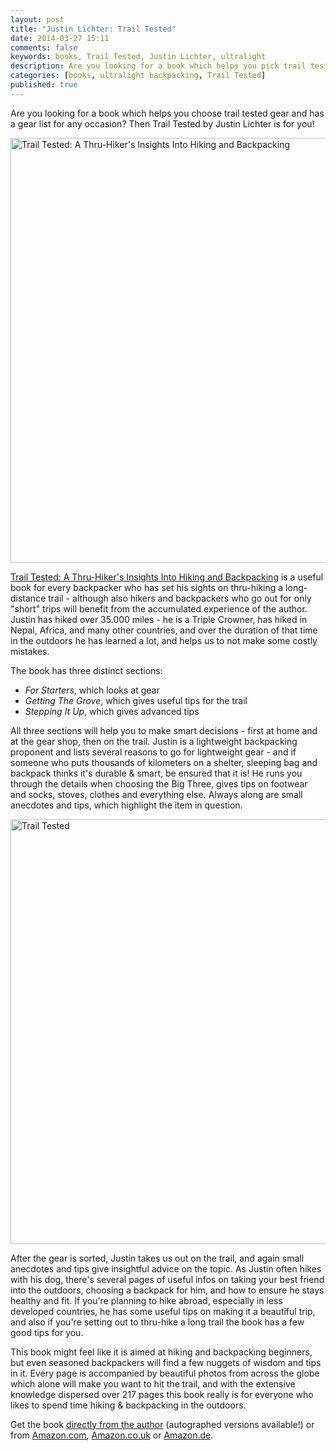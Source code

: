 ```yaml
---
layout: post
title: "Justin Lichter: Trail Tested"
date: 2014-03-27 15:11
comments: false
keywords: books, Trail Tested, Justin Lichter, ultralight
description: Are you looking for a book which helps you pick trail tested gear and has a gear list for any occasion? Then Trail Tested by Justin Lichter is for you!
categories: [books, ultralight backpacking, Trail Tested]
published: true
---
```


Are you looking for a book which helps you choose trail tested gear and has a gear list for any occasion? Then Trail Tested by Justin Lichter is for you!

<a href="https://www.flickr.com/photos/hendrikmorkel/7801519412" title="Trail Tested: A Thru-Hiker&#x27;s Insights Into Hiking and Backpacking by Hendrik Morkel, on Flickr"><img src="https://farm9.staticflickr.com/8431/7801519412_3ea1547a14_b.jpg" width="1024" height="680" alt="Trail Tested: A Thru-Hiker&#x27;s Insights Into Hiking and Backpacking"></a>

<!-- more -->

[Trail Tested: A Thru-Hiker's Insights Into Hiking and Backpacking](http://www.justinlichter.com/sample-page/shop/trail-tested-revised-ed/) is a useful book for every backpacker who has set his sights on thru-hiking a long-distance trail - although also hikers and backpackers who go out for only "short" trips will benefit from the accumulated experience of the author. Justin has hiked over 35.000 miles - he is a Triple Crowner, has hiked in Nepal, Africa, and many other countries, and over the duration of that time in the outdoors he has learned a lot, and helps us to not make some costly mistakes.

The book has three distinct sections: 

- *For Starters*, which looks at gear
- *Getting The Grove*, which gives useful tips for the trail
- *Stepping It Up*, which gives advanced tips

All three sections will help you to make smart decisions - first at home and at the gear shop, then on the trail. Justin is a lightweight backpacking proponent and lists several reasons to go for lightweight gear - and if someone who puts thousands of kilometers on a shelter, sleeping bag and backpack thinks it's durable & smart, be ensured that it is! He runs you through the details when choosing the Big Three, gives tips on footwear and socks, stoves, clothes and everything else. Always along are small anecdotes and tips, which highlight the item in question. 

<a href="https://www.flickr.com/photos/hendrikmorkel/7880235432" title="Trail Tested by Hendrik Morkel, on Flickr"><img src="https://farm9.staticflickr.com/8429/7880235432_bdfdfca6ba_b.jpg" width="1024" height="680" alt="Trail Tested"></a>

After the gear is sorted, Justin takes us out on the trail, and again small anecdotes and tips give insightful advice on the topic. As Justin often hikes with his dog, there's several pages of useful infos on taking your best friend into the outdoors, choosing a backpack for him, and how to ensure he stays healthy and fit. If you're planning to hike abroad, especially in less developed countries, he has some useful tips on making it a beautiful trip, and also if you're setting out to thru-hike a long trail the book has a few good tips for you. 

This book might feel like it is aimed at hiking and backpacking beginners, but even seasoned backpackers will find a few nuggets of wisdom and tips in it. Every page is accompanied by beautiful photos from across the globe which alone will make you want to hit the trail, and with the extensive knowledge dispersed over 217 pages this book really is for everyone who likes to spend time hiking & backpacking in the outdoors.

Get the book [directly from the author](http://www.justinlichter.com/sample-page/shop/trail-tested-revised-ed/) (autographed versions available!) or from [Amazon.com](http://amzn.to/1g72bpY), [Amazon.co.uk](http://amzn.to/1dzHM26) or [Amazon.de](http://amzn.to/1g72jWz).
